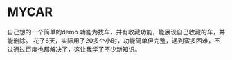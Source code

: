 # MYCAR
自己想的一个简单的demo
功能为找车，并有收藏功能，能展现自己收藏的车，并能删除。
花了6天，实际用了20多个小时，功能简单但完整，遇到蛮多困难，不过通过百度也都解决了，这让我学了不少新知识。
